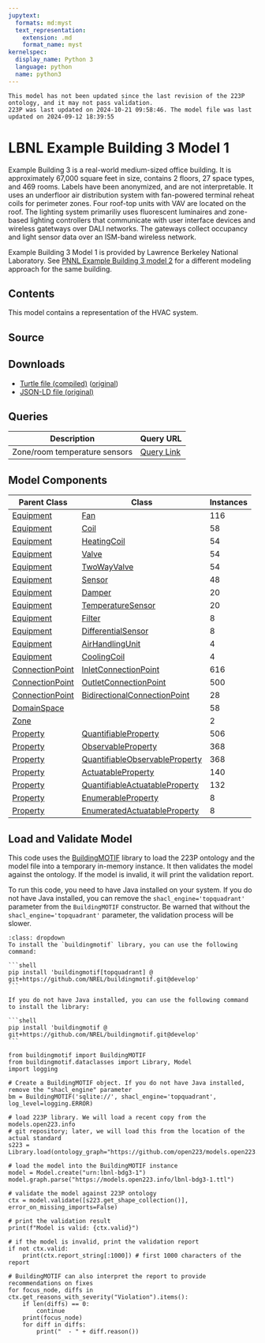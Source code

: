 ```yaml
---
jupytext:
  formats: md:myst
  text_representation:
    extension: .md
    format_name: myst
kernelspec:
  display_name: Python 3
  language: python
  name: python3
---
```


```{warning}
This model has not been updated since the last revision of the 223P ontology, and it may not pass validation.
223P was last updated on 2024-10-21 09:58:46. The model file was last updated on 2024-09-12 18:39:55
```
        
# LBNL Example Building 3 Model 1

Example Building 3 is a real-world medium-sized office building.
It is approximately 67,000 square feet in size, contains 2 floors, 27 space types, and 469 rooms. Labels have been anonymized, and are not interpretable.
It uses an underfloor air distribution system with fan-powered terminal reheat coils for perimeter zones. Four roof-top units with VAV are located on the roof. 
The lighting system  primariliy uses fluorescent luminaires and zone-based lighting controllers that communicate with user interface devices and wireless gatetways over DALI networks. The gateways collect occupancy and light sensor data over an ISM-band wireless network.

Example Building 3 Model 1 is provided by Lawrence Berkeley National Laboratory.
See [PNNL Example Building 3 model 2](../pnnl-bdg3-2.md) for a different modeling approach for the same building.

## Contents
This model contains a representation of the HVAC system.

## Source

## Downloads

- <a href="/compiled/lbnl-bdg3-1.ttl">Turtle file (compiled)</a> (<a href="/lbnl-bdg3-1.ttl">original</a>)
- <a href="/lbnl-bdg3-1.jsonld">JSON-LD file (original)</a>
    
## Queries
| Description | Query URL |
|-------------|-----------|
| Zone/room temperature sensors | <a href='https://query.open223.info/?query=PREFIX+s223%3A+%3Chttp%3A%2F%2Fdata.ashrae.org%2Fstandard223%23%3E+PREFIX+unit%3A+%3Chttp%3A%2F%2Fqudt.org%2Fvocab%2Funit%2F%3E+PREFIX+rdfs%3A+%3Chttp%3A%2F%2Fwww.w3.org%2F2000%2F01%2Frdf-schema%23%3E+PREFIX+rdf%3A+%3Chttp%3A%2F%2Fwww.w3.org%2F1999%2F02%2F22-rdf-syntax-ns%23%3E+PREFIX+quantitykind%3A+%3Chttp%3A%2F%2Fqudt.org%2Fvocab%2Fquantitykind%2F%3E+PREFIX+qudt%3A+%3Chttp%3A%2F%2Fqudt.org%2Fschema%2Fqudt%2F%3E+PREFIX+sh%3A+%3Chttp%3A%2F%2Fwww.w3.org%2Fns%2Fshacl%23%3E+PREFIX+owl%3A+%3Chttp%3A%2F%2Fwww.w3.org%2F2002%2F07%2Fowl%23%3E+SELECT+%3Flocation+%3Fsensor+WHERE+%7B%0A++++%3Fsensor+rdf%3Atype%2Frdfs%3AsubClassOf%2A+s223%3ASensor+.%0A++++%3Fsensor+s223%3Aobserves+%3Fproperty+.%0A++++%3Fproperty+qudt%3AhasQuantityKind+quantitykind%3ATemperature+.%0A++++%3Fsensor+s223%3AhasObservationLocation+%3Flocation%0A%7D%0A&url=https%3A%2F%2Fmodels.open223.info%2Fcompiled%2Flbnl-bdg3-1.ttl'>Query Link</a> |

## Model Components
| Parent Class | Class | Instances |
|------------|-------|----------------|
| [Equipment](https://explore.open223.info/s223/Equipment.html) | [Fan](https://explore.open223.info/s223/Fan.html) | 116 |
| [Equipment](https://explore.open223.info/s223/Equipment.html) | [Coil](https://explore.open223.info/s223/Coil.html) | 58 |
| [Equipment](https://explore.open223.info/s223/Equipment.html) | [HeatingCoil](https://explore.open223.info/s223/HeatingCoil.html) | 54 |
| [Equipment](https://explore.open223.info/s223/Equipment.html) | [Valve](https://explore.open223.info/s223/Valve.html) | 54 |
| [Equipment](https://explore.open223.info/s223/Equipment.html) | [TwoWayValve](https://explore.open223.info/s223/TwoWayValve.html) | 54 |
| [Equipment](https://explore.open223.info/s223/Equipment.html) | [Sensor](https://explore.open223.info/s223/Sensor.html) | 48 |
| [Equipment](https://explore.open223.info/s223/Equipment.html) | [Damper](https://explore.open223.info/s223/Damper.html) | 20 |
| [Equipment](https://explore.open223.info/s223/Equipment.html) | [TemperatureSensor](https://explore.open223.info/s223/TemperatureSensor.html) | 20 |
| [Equipment](https://explore.open223.info/s223/Equipment.html) | [Filter](https://explore.open223.info/s223/Filter.html) | 8 |
| [Equipment](https://explore.open223.info/s223/Equipment.html) | [DifferentialSensor](https://explore.open223.info/s223/DifferentialSensor.html) | 8 |
| [Equipment](https://explore.open223.info/s223/Equipment.html) | [AirHandlingUnit](https://explore.open223.info/s223/AirHandlingUnit.html) | 4 |
| [Equipment](https://explore.open223.info/s223/Equipment.html) | [CoolingCoil](https://explore.open223.info/s223/CoolingCoil.html) | 4 |
| [ConnectionPoint](https://explore.open223.info/s223/ConnectionPoint.html) | [InletConnectionPoint](https://explore.open223.info/s223/InletConnectionPoint.html) | 616 |
| [ConnectionPoint](https://explore.open223.info/s223/ConnectionPoint.html) | [OutletConnectionPoint](https://explore.open223.info/s223/OutletConnectionPoint.html) | 500 |
| [ConnectionPoint](https://explore.open223.info/s223/ConnectionPoint.html) | [BidirectionalConnectionPoint](https://explore.open223.info/s223/BidirectionalConnectionPoint.html) | 28 |
| [DomainSpace](https://explore.open223.info/s223/DomainSpace.html) | [](https://explore.open223.info/s223/.html) | 58 |
| [Zone](https://explore.open223.info/s223/Zone.html) | [](https://explore.open223.info/s223/.html) | 2 |
| [Property](https://explore.open223.info/s223/Property.html) | [QuantifiableProperty](https://explore.open223.info/s223/QuantifiableProperty.html) | 506 |
| [Property](https://explore.open223.info/s223/Property.html) | [ObservableProperty](https://explore.open223.info/s223/ObservableProperty.html) | 368 |
| [Property](https://explore.open223.info/s223/Property.html) | [QuantifiableObservableProperty](https://explore.open223.info/s223/QuantifiableObservableProperty.html) | 368 |
| [Property](https://explore.open223.info/s223/Property.html) | [ActuatableProperty](https://explore.open223.info/s223/ActuatableProperty.html) | 140 |
| [Property](https://explore.open223.info/s223/Property.html) | [QuantifiableActuatableProperty](https://explore.open223.info/s223/QuantifiableActuatableProperty.html) | 132 |
| [Property](https://explore.open223.info/s223/Property.html) | [EnumerableProperty](https://explore.open223.info/s223/EnumerableProperty.html) | 8 |
| [Property](https://explore.open223.info/s223/Property.html) | [EnumeratedActuatableProperty](https://explore.open223.info/s223/EnumeratedActuatableProperty.html) | 8 |


## Load and Validate Model

This code uses the [BuildingMOTIF](https://github.com/NREL/BuildingMOTIF) library to load the 223P ontology and the model file into a temporary in-memory instance.
It then validates the model against the ontology. If the model is invalid, it will print the validation report.

To run this code, you need to have Java installed on your system. If you do not have Java installed, you can remove the `shacl_engine='topquadrant'` parameter from the `BuildingMOTIF` constructor.
Be warned that without the `shacl_engine='topquadrant'` parameter, the validation process will be slower.

````{note} BuildingMOTIF installation
:class: dropdown
To install the `buildingmotif` library, you can use the following command:

```shell
pip install 'buildingmotif[topquadrant] @ git+https://github.com/NREL/buildingmotif.git@develop'
```

If you do not have Java installed, you can use the following command to install the library:

```shell
pip install 'buildingmotif @ git+https://github.com/NREL/buildingmotif.git@develop'
```
````


```{code-cell} python3
from buildingmotif import BuildingMOTIF
from buildingmotif.dataclasses import Library, Model
import logging

# Create a BuildingMOTIF object. If you do not have Java installed, remove the "shacl_engine" parameter
bm = BuildingMOTIF('sqlite://', shacl_engine='topquadrant', log_level=logging.ERROR)

# load 223P library. We will load a recent copy from the models.open223.info
# git repository; later, we will load this from the location of the actual standard
s223 = Library.load(ontology_graph="https://github.com/open223/models.open223.info/raw/main/ontologies/223p.ttl")

# load the model into the BuildingMOTIF instance
model = Model.create("urn:lbnl-bdg3-1")
model.graph.parse("https://models.open223.info/lbnl-bdg3-1.ttl")

# validate the model against 223P ontology
ctx = model.validate([s223.get_shape_collection()], error_on_missing_imports=False)

# print the validation result
print(f"Model is valid: {ctx.valid}")

# if the model is invalid, print the validation report
if not ctx.valid:
    print(ctx.report_string[:1000]) # first 1000 characters of the report

# BuildingMOTIF can also interpret the report to provide recommendations on fixes
for focus_node, diffs in ctx.get_reasons_with_severity("Violation").items():
    if len(diffs) == 0:
        continue
    print(focus_node)
    for diff in diffs:
        print("  - " + diff.reason())

```
